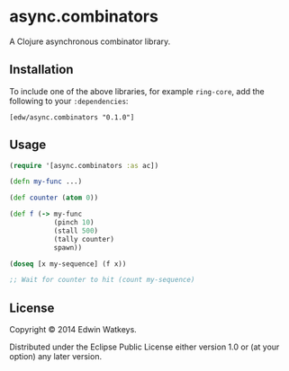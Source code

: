 # async.combinators

A Clojure asynchronous combinator library.

## Installation

To include one of the above libraries, for example `ring-core`, add
the following to your `:dependencies`:

    [edw/async.combinators "0.1.0"]

## Usage

```clojure
(require '[async.combinators :as ac])

(defn my-func ...)

(def counter (atom 0))

(def f (-> my-func
           (pinch 10)
           (stall 500)
           (tally counter)
           spawn))

(doseq [x my-sequence] (f x))

;; Wait for counter to hit (count my-sequence)

```

## License

Copyright © 2014 Edwin Watkeys.

Distributed under the Eclipse Public License either version 1.0 or (at
your option) any later version.
